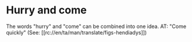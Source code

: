 # Hurry and come

The words "hurry" and "come" can be combined into one idea. AT: "Come quickly" (See: [[rc://en/ta/man/translate/figs-hendiadys]])